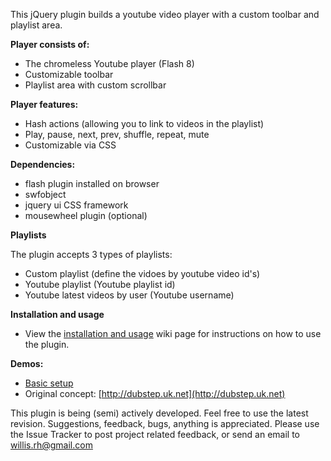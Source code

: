 This jQuery plugin builds a youtube video player with a custom toolbar and playlist area.

**Player consists of:**

 * The chromeless Youtube player (Flash 8)
 * Customizable toolbar 
 * Playlist area with custom scrollbar

**Player features:**

 * Hash actions (allowing you to link to videos in the playlist)
 * Play, pause, next, prev, shuffle, repeat, mute
 * Customizable via CSS

**Dependencies:**

 * flash plugin installed on browser
 * swfobject
 * jquery ui CSS framework
 * mousewheel plugin (optional)

**Playlists**

The plugin accepts 3 types of playlists:

 * Custom playlist (define the vidoes by youtube video id's)
 * Youtube playlist (Youtube playlist id)
 * Youtube latest videos by user (Youtube username)

**Installation and usage**

 * View the [installation and usage](http://github.com/badsyntax/jquery-youtube-player/wiki/Installation-and-usage) wiki page for instructions on how to use the plugin.

**Demos:**

 * [Basic setup](http://badsyntax.github.com/demos/youtube-player/player-example.html)
 * Original concept: [http://dubstep.uk.net](http://dubstep.uk.net)

This plugin is being (semi) actively developed. Feel free to use the latest revision.
Suggestions, feedback, bugs, anything is appreciated. Please use the Issue Tracker to post project related feedback, or send an email to willis.rh@gmail.com
